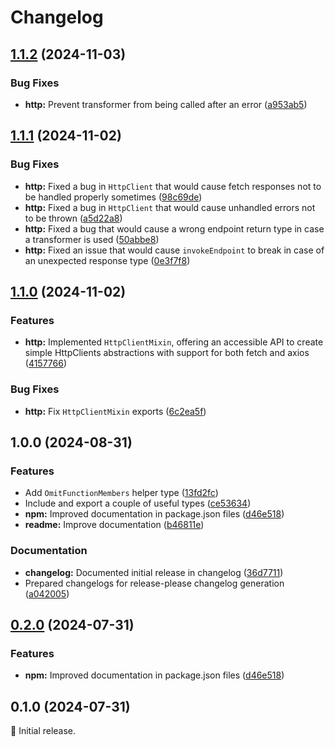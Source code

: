 # Changelog

## [1.1.2](https://github.com/spuxx1701/jslibs/compare/js-utils-v1.1.1...js-utils-v1.1.2) (2024-11-03)


### Bug Fixes

* **http:** Prevent transformer from being called after an error ([a953ab5](https://github.com/spuxx1701/jslibs/commit/a953ab502d99354f9f0b9bd8a2a6402c437eb072))

## [1.1.1](https://github.com/spuxx1701/jslibs/compare/js-utils-v1.1.0...js-utils-v1.1.1) (2024-11-02)


### Bug Fixes

* **http:** Fixed a bug in `HttpClient` that would cause fetch responses not to be handled properly sometimes ([98c69de](https://github.com/spuxx1701/jslibs/commit/98c69de057373cf908b74e162012c730327ce7ce))
* **http:** Fixed a bug in `HttpClient` that would cause unhandled errors not to be thrown ([a5d22a8](https://github.com/spuxx1701/jslibs/commit/a5d22a8d6168f0b9acfdc9f6b4f9a431fead8a94))
* **http:** Fixed a bug that would cause a wrong endpoint return type in case a transformer is used ([50abbe8](https://github.com/spuxx1701/jslibs/commit/50abbe828f0d724a1aea74f0aff1c396b2e0429b))
* **http:** Fixed an issue that would cause `invokeEndpoint` to break in case of an unexpected response type ([0e3f7f8](https://github.com/spuxx1701/jslibs/commit/0e3f7f8b56fc1b2557b950648d2051b2df049616))

## [1.1.0](https://github.com/spuxx1701/jslibs/compare/js-utils-v1.0.0...js-utils-v1.1.0) (2024-11-02)


### Features

* **http:** Implemented `HttpClientMixin`, offering an accessible API to create simple HttpClients abstractions with support for both fetch and axios ([4157766](https://github.com/spuxx1701/jslibs/commit/4157766c50100969a19f1d64c83346bd7cebe87a))


### Bug Fixes

* **http:** Fix `HttpClientMixin` exports ([6c2ea5f](https://github.com/spuxx1701/jslibs/commit/6c2ea5fafdb0737228723feedc8994fefd2c5e02))

## 1.0.0 (2024-08-31)


### Features

* Add `OmitFunctionMembers` helper type ([13fd2fc](https://github.com/spuxx1701/jslibs/commit/13fd2fc074a2d1e9192e4731e6c79949f75fa510))
* Include and export a couple of useful types ([ce53634](https://github.com/spuxx1701/jslibs/commit/ce53634aad46c2b7f1e5e8b87e2ae743061e629b))
* **npm:** Improved documentation in package.json files ([d46e518](https://github.com/spuxx1701/jslibs/commit/d46e5184e168f0a639cbbac041b296456033a71b))
* **readme:** Improve documentation ([b46811e](https://github.com/spuxx1701/jslibs/commit/b46811ecd987515cb69a7b34b26c8847c58aa004))


### Documentation

* **changelog:** Documented initial release in changelog ([36d7711](https://github.com/spuxx1701/jslibs/commit/36d77116e739afb18abad49fa77a596da28fa0fb))
* Prepared changelogs for release-please changelog generation ([a042005](https://github.com/spuxx1701/jslibs/commit/a04200509385b77aa880de2a3d35f5558662934f))

## [0.2.0](https://github.com/spuxx1701/jslibs/compare/js-utils-v0.1.0...js-utils-v0.2.0) (2024-07-31)


### Features

* **npm:** Improved documentation in package.json files ([d46e518](https://github.com/spuxx1701/jslibs/commit/d46e5184e168f0a639cbbac041b296456033a71b))

## 0.1.0 (2024-07-31)

🌟 Initial release.
